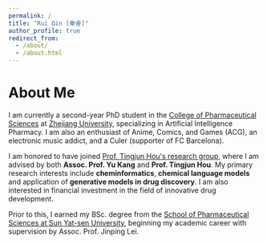 ```yaml
---
permalink: /
title: "Rui Qin [秦睿]"
author_profile: true
redirect_from: 
  - /about/
  - /about.html
---
```


About Me
======
I am currently a second-year PhD student in the [College of Pharmaceutical Sciences](http://cpsen.zju.edu.cn/) at [Zhejiang University](https://www.zju.edu.cn/), specializing in Artificial Intelligence Pharmacy. I am also an enthusiast of Anime, Comics, and Games (ACG), an electronic music addict, and a Culer (supporter of FC Barcelona).

I am honored to have joined [Prof. Tingjun Hou's research group](http://cadd.zju.edu.cn/en), where I am advised by both **Assoc. Prof. Yu Kang** and **Prof. Tingjun Hou**. My primary research interests include **cheminformatics**, **chemical language models** and application of **generative models in drug discovery**. I am also interested in financial investment in the field of innovative drug development.

Prior to this, I earned my BSc. degree from the [School of Pharmaceutical Sciences at Sun Yat-sen University](https://sps.sysu.edu.cn/), beginning my academic career with supervision by Assoc. Prof. Jinping Lei.